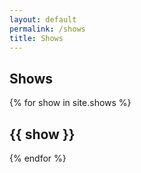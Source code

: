 ```yaml
---
layout: default
permalink: /shows
title: Shows
---
```

  <div class="archive-group">
  <h2>Shows</h2>

  {% for show in site.shows %}
    <div>
        <h2>{{ show }}</h2>
    </div>
  {% endfor %}
  </div>